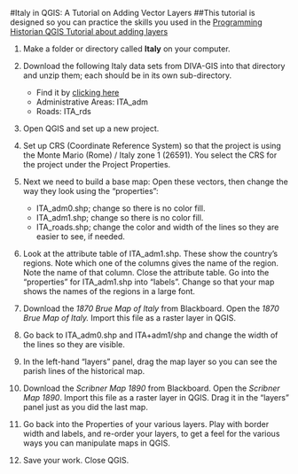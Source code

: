 #Italy in QGIS: A Tutorial on Adding Vector Layers
##This tutorial is designed so you can practice the skills you used in the [Programming Historian QGIS Tutorial about adding layers](http://programminghistorian.org/lessons/qgis-layers)

1. Make a folder or directory called **Italy** on your computer.
2. Download the following Italy data sets from DIVA-GIS into that directory and unzip them; each should be in its own sub-directory.
	* Find it by [clicking here](http://www.diva-gis.org/gdata)
	* Administrative Areas: ITA_adm
	* Roads: ITA_rds
3. Open QGIS and set up a new project.
4. Set up CRS (Coordinate Reference System) so that the project is using the Monte Mario (Rome) / Italy zone 1 (26591). You select the CRS for the project under the Project Properties.
5. Next we need to build a base map: Open these vectors, then change the way they look using the “properties”:
	* ITA_adm0.shp; change so there is no color fill.
	* ITA_adm1.shp; change so there is no color fill.
	* ITA_roads.shp; change the color and width of the lines so they are easier to see, if needed.

6. Look at the attribute table of ITA_adm1.shp. These show the country’s regions. Note which one of the columns gives the name of the region. Note the name of that column. Close the attribute table. Go into the “properties” for ITA_adm1.shp into “labels”. Change so that your map shows the names of the regions in a large font.
7. Download the *1870 Brue Map of Italy* from Blackboard. Open the *1870 Brue Map of Italy.* Import this file as a raster layer in QGIS.
8. Go back to ITA_adm0.shp and ITA+adm1/shp and change the width of the lines so they are visible.
9. In the left-hand “layers” panel, drag the map layer so you can see the parish lines of the historical map.
10. Download the *Scribner Map 1890* from Blackboard. Open the *Scribner Map 1890*. Import this file as a raster layer in QGIS. Drag it in the “layers” panel just as you did the last map.
11. Go back into the Properties of your various layers. Play with border width and labels, and re-order your layers, to get a feel for the various ways you can manipulate maps in QGIS.
12. Save your work. Close QGIS.
